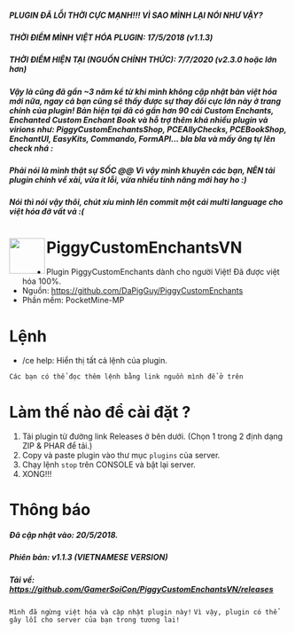 ##### PLUGIN ĐÃ LỖI THỜI CỰC MẠNH!!! VÌ SAO MÌNH LẠI NÓI NHƯ VẬY?
##### THỜI ĐIỂM MÌNH VIỆT HÓA PLUGIN: 17/5/2018 (v1.1.3)
##### THỜI ĐIỂM HIỆN TẠI (NGUỒN CHÍNH THỨC): 7/7/2020 (v2.3.0 hoặc lớn hơn)
##### Vậy là cũng đã gần ~3 năm kể từ khi mình không cập nhật bản việt hóa mới nữa, ngay cả bạn cũng sẽ thấy được sự thay đổi cực lớn này ở trang chính của plugin! Bản hiện tại đã có gần hơn 90 cái Custom Enchants, Enchanted Custom Enchant Book và hỗ trợ thêm khá nhiều plugin và virions như: PiggyCustomEnchantsShop, PCEAllyChecks, PCEBookShop, EnchantUI, EasyKits, Commando, FormAPI... bla bla và mấy ông tự lên check nhá :
##### Phải nói là mình thật sự SỐC @@ Vì vậy mình khuyên các bạn, NÊN tải plugin chính về xài, vừa ít lỗi, vừa nhiều tính năng mới hay ho :)
##### Nói thì nói vậy thôi, chút xíu mình lên commit một cái multi language cho việt hóa đỡ vất vả :(
<h1>PiggyCustomEnchantsVN<img src="https://github.com/DaPigGuy/PiggyCustomEnchants/blob/master/resources/PCE_Icon.png" height="64" width="64" align="left"></img></h1>

+ Plugin PiggyCustomEnchants dành cho người Việt! Đã được việt hóa 100%.
+ Nguồn: https://github.com/DaPigGuy/PiggyCustomEnchants
+ Phần mềm: PocketMine-MP

# Lệnh
+ /ce help: Hiển thị tất cả lệnh của plugin.

``Các bạn có thể đọc thêm lệnh bằng link nguồn mình để ở trên``

# Làm thế nào để cài đặt ?
1. Tải plugin từ đường link Releases ở bên dưới. (Chọn 1 trong 2 định dạng ZIP & PHAR để tải.)
2. Copy và paste plugin vào thư mục ```plugins``` của server.
3. Chạy lệnh ```stop``` trên CONSOLE và bật lại server.
4. XONG!!!

# Thông báo
##### Đã cập nhật vào: 20/5/2018.
##### Phiên bản: v1.1.3 (VIETNAMESE VERSION)
##### Tải về: https://github.com/GamerSoiCon/PiggyCustomEnchantsVN/releases
```Mình đã ngừng việt hóa và cập nhật plugin này!```
```Vì vậy, plugin có thể gây lỗi cho server của bạn trong tương lai!```
